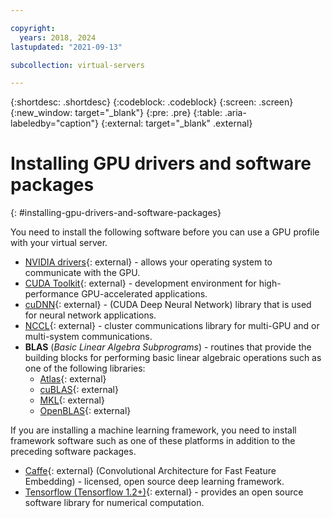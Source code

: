 ```yaml
---

copyright:
  years: 2018, 2024
lastupdated: "2021-09-13"

subcollection: virtual-servers

---
```


{:shortdesc: .shortdesc}
{:codeblock: .codeblock}
{:screen: .screen}
{:new_window: target="_blank"}
{:pre: .pre}
{:table: .aria-labeledby="caption"}
{:external: target="_blank" .external}

# Installing GPU drivers and software packages
{: #installing-gpu-drivers-and-software-packages}

You need to install the following software before you can use a GPU profile with your virtual server.
* [NVIDIA drivers](https://www.nvidia.com/Download/index.aspx?lang=en-us){: external} - allows your operating system to communicate with the GPU.
* [CUDA Toolkit](https://docs.nvidia.com/cuda/){: external} - development environment for high-performance GPU-accelerated applications.
* [cuDNN](https://developer.nvidia.com/cudnn){: external} - (CUDA Deep Neural Network) library that is used for neural network applications.
* [NCCL](http://docs.nvidia.com/deeplearning/sdk/nccl-install-guide/index.html){: external} - cluster communications library for multi-GPU and or multi-system communications.
* **BLAS** (_Basic Linear Algebra Subprograms_) - routines that provide the building blocks for performing basic linear algebraic operations such as one of the following libraries:
   - [Atlas](http://math-atlas.sourceforge.net/atlas_install/){: external}
   - [cuBLAS](https://developer.nvidia.com/cublas){: external}
   - [MKL](https://software.intel.com/en-us/mkl-developer-reference-c-blas-and-sparse-blas-routines){: external}
   - [OpenBLAS](http://www.openblas.net/){: external}

If you are installing a machine learning framework, you need to install framework software such as one of these platforms in addition to the preceding software packages.
* [Caffe](https://ngc.nvidia.com/catalog/containers/nvidia:caffe){: external} (Convolutional Architecture for Fast Feature Embedding) - licensed, open source deep learning framework.
* [Tensorflow (Tensorflow 1.2+)](https://www.tensorflow.org/install/){: external} - provides an open source software library for numerical computation.

